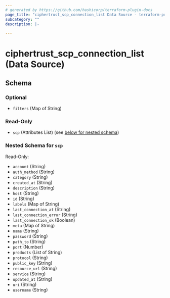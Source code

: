 ```yaml
---
# generated by https://github.com/hashicorp/terraform-plugin-docs
page_title: "ciphertrust_scp_connection_list Data Source - terraform-provider-ciphertrust"
subcategory: ""
description: |-
  
---
```


# ciphertrust_scp_connection_list (Data Source)





<!-- schema generated by tfplugindocs -->
## Schema

### Optional

- `filters` (Map of String)

### Read-Only

- `scp` (Attributes List) (see [below for nested schema](#nestedatt--scp))

<a id="nestedatt--scp"></a>
### Nested Schema for `scp`

Read-Only:

- `account` (String)
- `auth_method` (String)
- `category` (String)
- `created_at` (String)
- `description` (String)
- `host` (String)
- `id` (String)
- `labels` (Map of String)
- `last_connection_at` (String)
- `last_connection_error` (String)
- `last_connection_ok` (Boolean)
- `meta` (Map of String)
- `name` (String)
- `password` (String)
- `path_to` (String)
- `port` (Number)
- `products` (List of String)
- `protocol` (String)
- `public_key` (String)
- `resource_url` (String)
- `service` (String)
- `updated_at` (String)
- `uri` (String)
- `username` (String)
